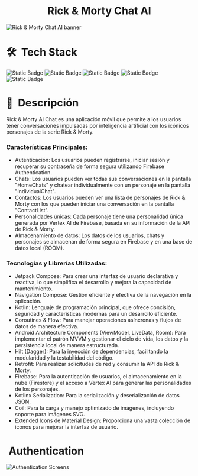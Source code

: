 <h1 style="text-align: center;"><strong>Rick & Morty Chat AI</strong></h1>
<img src="https://github.com/user-attachments/assets/233f446a-edce-4b2c-8eb8-c25a04a15225" alt="Rick & Morty Chat AI banner">

# 🛠 &nbsp;Tech Stack 
![Static Badge](https://img.shields.io/badge/Figma-264653?style=for-the-badge&logo=figma)
![Static Badge](https://img.shields.io/badge/Android_Studio-264653?style=for-the-badge&logo=android)
![Static Badge](https://img.shields.io/badge/Kotlin-264653?style=for-the-badge&logo=kotlin)
![Static Badge](https://img.shields.io/badge/Jetpack_Compose-264653?style=for-the-badge&logo=jetpackcompose)
![Static Badge](https://img.shields.io/badge/GitHub-264653?style=for-the-badge&logo=github)

# 📄 &nbsp;Descripción
Rick & Morty AI Chat es una aplicación móvil que permite a los usuarios 
tener conversaciones impulsadas por inteligencia artificial con los 
icónicos personajes de la serie Rick & Morty.

### Características Principales:
*  Autenticación: Los usuarios pueden registrarse, iniciar sesión y recuperar su contraseña de forma segura utilizando Firebase Authentication.
*  Chats: Los usuarios pueden ver todas sus conversaciones en la pantalla "HomeChats" y chatear individualmente con un personaje en la pantalla "IndividualChat".
*  Contactos: Los usuarios pueden ver una lista de personajes de Rick & Morty con los que pueden iniciar una conversación en la pantalla "ContactList".
*  Personalidades únicas: Cada personaje tiene una personalidad única generada por Vertex AI de Firebase, basada en su información de la API de Rick & Morty.
*  Almacenamiento de datos: Los datos de los usuarios, chats y personajes se almacenan de forma segura en Firebase y en una base de datos local (ROOM).

### Tecnologías y Librerías Utilizadas:
*  Jetpack Compose: Para crear una interfaz de usuario declarativa y reactiva, lo que simplifica el desarrollo y mejora la capacidad de mantenimiento.
*  Navigation Compose: Gestión eficiente y efectiva de la navegación en la aplicación.
*  Kotlin: Lenguaje de programación principal, que ofrece concisión, seguridad y características modernas para un desarrollo eficiente.
*  Coroutines & Flow: Para manejar operaciones asíncronas y flujos de datos de manera efectiva.
*  Android Architecture Components (ViewModel, LiveData, Room): Para implementar el patrón MVVM y gestionar el ciclo de vida, los datos y la persistencia local de manera estructurada.
*  Hilt (Dagger): Para la inyección de dependencias, facilitando la modularidad y la testabilidad del código.
*  Retrofit: Para realizar solicitudes de red y consumir la API de Rick & Morty.
*  Firebase: Para la autenticación de usuarios, el almacenamiento en la nube (Firestore) y el acceso a Vertex AI para generar las personalidades de los personajes.
*  Kotlinx Serialization: Para la serialización y deserialización de datos JSON.
*  Coil: Para la carga y manejo optimizado de imágenes, incluyendo soporte para imágenes SVG.
*  Extended Icons de Material Design: Proporciona una vasta colección de iconos para mejorar la interfaz de usuario.

# &nbsp;Authentication
<img src="https://github.com/user-attachments/assets/2cbd9dd5-b372-416f-a1c6-fb06142c6d9d" alt="Authentication Screens">

